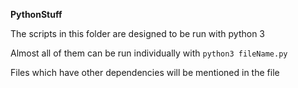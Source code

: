 **PythonStuff**

The scripts in this folder are designed to be run with python 3

Almost all of them can be run individually with `python3 fileName.py`

Files which have other dependencies will be mentioned in the file

